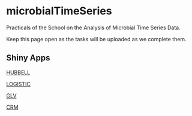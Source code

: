 # microbialTimeSeries
Practicals of the School on the Analysis of Microbial Time Series Data. 

Keep this page open as the tasks will be uploaded as we complete them.

## Shiny Apps

[HUBBELL](https://jkbkco-daniel-garza.shinyapps.io/Hubbell/)

[LOGISTIC](https://jkbkco-daniel-garza.shinyapps.io/logisticModel/)

[GLV](https://jkbkco-daniel-garza.shinyapps.io/generalizedLotkaVolterra/)

[CRM](https://jkbkco-daniel-garza.shinyapps.io/consumerResourceModel/)
